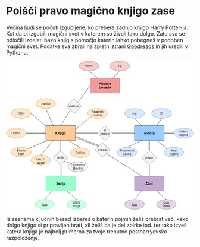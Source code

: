 # Poišči pravo magično knjigo zase

Večina ljudi se počuti izgubljene, ko prebere zadnjo knjigo Harry Potter-ja. Kot da bi izgubili magični svet v katerem so živeli tako dolgo. Zato sva se odločili izdelati bazo knjig s pomočjo katerih lahko pobegneš v podoben magični svet. Podatke sva zbrali na spletni strani [Goodreads](https://www.goodreads.com/list/show/559.What_To_Read_After_Harry_Potter) in jih uredili v Pythonu.

![ERdiagram](ERdiagram.jpg)

Iz seznama ključnih besed izbereš o katerih pojmih želiš prebrat več, kako dolgo knjigo si pripravljen brati, ali želiš da je del zbirke ipd. ter tako izveš katera knjiga je najbolj primerna za tvoje trenutno postharryevsko razpoloženje.
